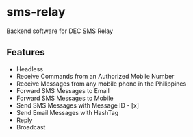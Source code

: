 # sms-relay
Backend software for DEC SMS Relay

## Features
* Headless
* Receive Commands from an Authorized Mobile Number
* Receive Messages from any mobile phone in the Philippines
* Forward SMS Messages to Email
* Forward SMS Messages to Mobile
* Send SMS Messages with Message ID - [x] 
* Send Email Messages with HashTag
* Reply
* Broadcast
